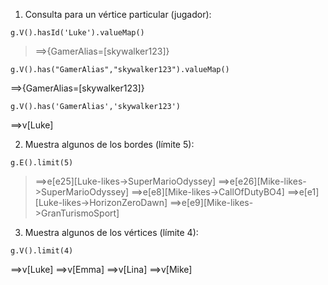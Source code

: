 1. Consulta para un vértice particular (jugador):

```
g.V().hasId('Luke').valueMap()
```
> ==>{GamerAlias=[skywalker123]}

```
g.V().has("GamerAlias","skywalker123").valueMap()
```
==>{GamerAlias=[skywalker123]}

```
g.V().has('GamerAlias','skywalker123')
```
==>v[Luke]

2. Muestra algunos de los bordes (límite 5):

```
g.E().limit(5)
```

> ==>e[e25][Luke-likes->SuperMarioOdyssey]
> ==>e[e26][Mike-likes->SuperMarioOdyssey]
> ==>e[e8][Mike-likes->CallOfDutyBO4]
> ==>e[e1][Luke-likes->HorizonZeroDawn]
> ==>e[e9][Mike-likes->GranTurismoSport]

3. Muestra algunos de los vértices (límite 4):

```
g.V().limit(4)
```
==>v[Luke]
==>v[Emma]
==>v[Lina]
==>v[Mike]
